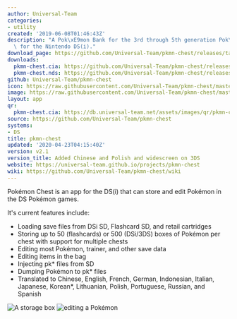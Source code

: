 ```yaml
---
author: Universal-Team
categories:
- utility
created: '2019-06-08T01:46:43Z'
description: "A Pok\xE9mon Bank for the 3rd through 5th generation Pok\xE9mon games\
  \ for the Nintendo DS(i)."
download_page: https://github.com/Universal-Team/pkmn-chest/releases/tag/v2.1
downloads:
  pkmn-chest.cia: https://github.com/Universal-Team/pkmn-chest/releases/download/v2.1/pkmn-chest.cia
  pkmn-chest.nds: https://github.com/Universal-Team/pkmn-chest/releases/download/v2.1/pkmn-chest.nds
github: Universal-Team/pkmn-chest
icon: https://raw.githubusercontent.com/Universal-Team/pkmn-chest/master/icon.bmp
image: https://raw.githubusercontent.com/Universal-Team/pkmn-chest/master/resources/icon.png
layout: app
qr:
  pkmn-chest.cia: https://db.universal-team.net/assets/images/qr/pkmn-chest.cia.png
source: https://github.com/Universal-Team/pkmn-chest
systems:
- DS
title: pkmn-chest
updated: '2020-04-23T04:15:40Z'
version: v2.1
version_title: Added Chinese and Polish and widescreen on 3DS
website: https://universal-team.github.io/projects/pkmn-chest
wiki: https://github.com/Universal-Team/pkmn-chest/wiki
---
```

Pokémon Chest is an app for the DS(i) that can store and edit Pokémon in the DS Pokémon games.

It's current features include:
- Loading save files from DSi SD, Flashcard SD, and retail cartridges
- Storing up to 50 (flashcards) or 500 (DSi/3DS) boxes of Pokémon per chest with support for multiple chests
- Editing most Pokémon, trainer, and other save data
- Editing items in the bag
- Injecting pk* files from SD
- Dumping Pokémon to pk* files
- Translated to Chinese, English, French, German, Indonesian, Italian, Japanese, Korean*, Lithuanian, Polish, Portuguese, Russian, and Spanish

![A storage box](https://universal-team.github.io/images/pkmn-chest/box-2.png) ![editing a Pokémon](https://universal-team.github.io/images/pkmn-chest/summary.png)